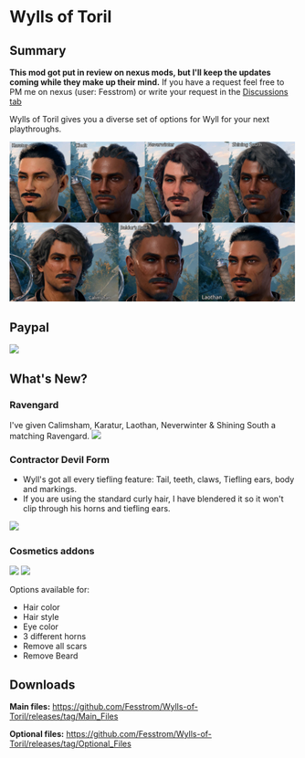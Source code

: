 # Wylls of Toril

## Summary

**This mod got put in review on nexus mods, but I'll keep the updates coming while they make up their mind.**
If you have a request feel free to PM me on nexus (user: Fesstrom) or write your request in the [Discussions tab](https://github.com/Fesstrom/Wylls-of-Toril/discussions)

Wylls of Toril gives you a diverse set of options for Wyll for your next playthroughs.

<img src="./images/ApLogo2.jpg" width="500">

## Paypal

[<img src="https://www.paypalobjects.com/en_GB/i/btn/btn_donate_LG.gif">](https://www.paypal.com/donate/?hosted_button_id=NVQCSZ8KVJFFU)

## What's New?

### Ravengard

I've given Calimsham, Karatur, Laothan, Neverwinter & Shining South a matching Ravengard.
<img src="https://github.com/Fesstrom/Wylls-of-Toril/blob/main/images/promo_ravengard.jpg" width="450">

### Contractor Devil Form
 - Wyll's got all every tiefling feature: 
   Tail, teeth, claws, Tiefling ears, body and markings.
 - If you are using the standard curly hair, I have blendered it so it won't clip through his horns and tiefling ears.

<img src="https://github.com/Fesstrom/Wylls-of-Toril/blob/main/images/contractor_devil_preview.jpg" width="400" margin-top="10px">


### Cosmetics addons

<img src="https://github.com/Fesstrom/Wylls-of-Toril/blob/main/images/OptionalMods_preview1.jpg"  width="300" >
<img src="https://github.com/Fesstrom/Wylls-of-Toril/assets/156459704/d7ab2ed9-5ad1-4864-aae4-e9457719d095" width="500" margin="20px" >


Options available for:
- Hair color
- Hair style 
- Eye color
- 3 different horns
- Remove all scars
- Remove Beard

## Downloads

**Main files:** https://github.com/Fesstrom/Wylls-of-Toril/releases/tag/Main_Files

**Optional files:** https://github.com/Fesstrom/Wylls-of-Toril/releases/tag/Optional_Files

